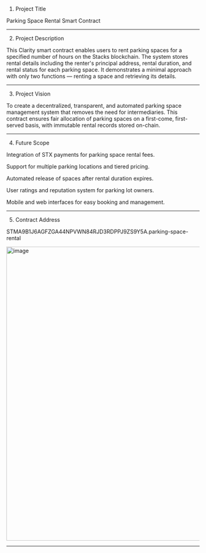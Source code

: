 1. Project Title

Parking Space Rental Smart Contract


---

2. Project Description

This Clarity smart contract enables users to rent parking spaces for a specified number of hours on the Stacks blockchain. The system stores rental details including the renter's principal address, rental duration, and rental status for each parking space.
It demonstrates a minimal approach with only two functions — renting a space and retrieving its details.


---

3. Project Vision

To create a decentralized, transparent, and automated parking space management system that removes the need for intermediaries. This contract ensures fair allocation of parking spaces on a first-come, first-served basis, with immutable rental records stored on-chain.


---

4. Future Scope

Integration of STX payments for parking space rental fees.

Support for multiple parking locations and tiered pricing.

Automated release of spaces after rental duration expires.

User ratings and reputation system for parking lot owners.

Mobile and web interfaces for easy booking and management.



---

5. Contract Address

STMA9B1J6AGFZGA44NPVWN84RJD3RDPPJ9ZS9Y5A.parking-space-rental


<img width="1360" height="768" alt="image" src="https://github.com/user-attachments/assets/4748adba-ca7e-4e9a-ab28-9fe5967b3dac" />



---
